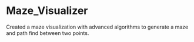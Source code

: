 # Maze_Visualizer
Created a maze visualization with advanced algorithms to generate a maze and path find between two points.
